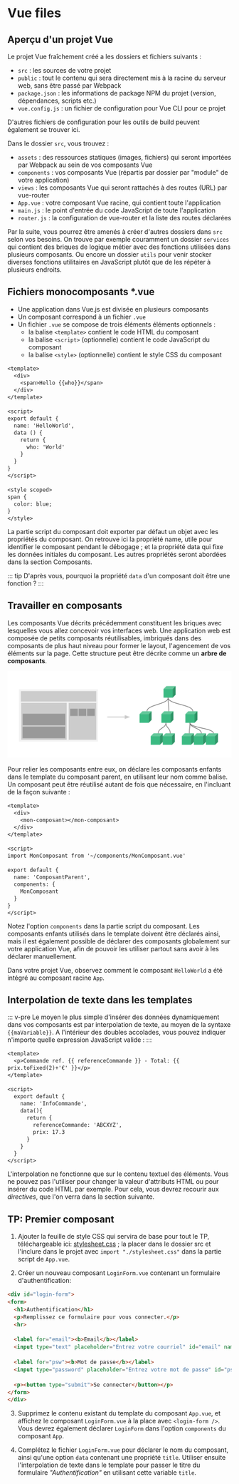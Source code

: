 # Vue files

## Aperçu d'un projet Vue

Le projet Vue fraîchement créé a les dossiers et fichiers suivants :

- `src` : les sources de votre projet
- `public` : tout le contenu qui sera directement mis à la racine du serveur web, sans être passé par Webpack
- `package.json` : les informations de package NPM du projet (version, dépendances, scripts etc.)
- `vue.config.js` : un fichier de configuration pour Vue CLI pour ce projet

D'autres fichiers de configuration pour les outils de build peuvent également se trouver ici.

Dans le dossier `src`, vous trouvez :

- `assets` : des ressources statiques (images, fichiers) qui seront importées par Webpack au sein de vos composants Vue
- `components` : vos composants Vue (répartis par dossier par "module" de votre application)
- `views` : les composants Vue qui seront rattachés à des routes (URL) par vue-router
- `App.vue` : votre composant Vue racine, qui contient toute l'application
- `main.js` : le point d'entrée du code JavaScript de toute l'application
- `router.js` : la configuration de vue-router et la liste des routes déclarées

Par la suite, vous pourrez être amenés à créer d'autres dossiers dans `src` selon vos besoins. On trouve par exemple couramment un dossier `services` qui contient des briques de logique métier avec des fonctions utilisées dans plusieurs composants. Ou encore un dossier `utils` pour venir stocker diverses fonctions utilitaires en JavaScript plutôt que de les répéter à plusieurs endroits.

## Fichiers monocomposants *.vue

- Une application dans Vue.js est divisée en plusieurs composants
- Un composant correspond à un fichier `.vue`
- Un fichier `.vue` se compose de trois éléments éléments optionnels :
    - la balise `<template>` contient le code HTML du composant
    - la balise `<script>` (optionnelle) contient le code JavaScript du composant
    - la balise `<style>` (optionnelle) contient le style CSS du composant

```vue
<template>
  <div>
    <span>Hello {{who}}</span>
  </div>
</template>

<script>
export default {
  name: 'HelloWorld',
  data () {
    return {
      who: 'World'
    }
  }
}
</script>

<style scoped>
span {
  color: blue;
}
</style>
```

La partie script du composant doit exporter par défaut un objet avec les propriétés du composant. On retrouve ici la propriété name, utile pour identifier le composant pendant le débogage ; et la propriété data qui fixe les données initiales du composant. Les autres propriétés seront abordées dans la section Composants.

::: tip
D'après vous, pourquoi la propriété `data` d'un composant doit être une fonction ?
:::

## Travailler en composants

Les composants Vue décrits précédemment constituent les briques avec lesquelles vous allez concevoir vos interfaces web. Une application web est composée de petits composants réutilisables, imbriqués dans des composants de plus haut niveau pour former le layout, l'agencement de vos éléments sur la page. Cette structure peut être décrite comme un **arbre de composants**.

![Component tree](../assets/component-tree.png)

Pour relier les composants entre eux, on déclare les composants enfants dans le template du composant parent, en utilisant leur nom comme balise. Un composant peut être réutilisé autant de fois que nécessaire, en l'incluant de la façon suivante :

```vue
<template>
  <div>
    <mon-composant></mon-composant>
  </div>
</template>

<script>
import MonComposant from '~/components/MonComposant.vue'

export default {
  name: 'ComposantParent',
  components: {
    MonComposant
  }
}
</script>
```

Notez l'option `components` dans la partie script du composant. Les composants enfants utilisés dans le template doivent être déclarés ainsi, mais il est également possible de déclarer des composants globalement sur votre application Vue, afin de pouvoir les utiliser partout sans avoir à les déclarer manuellement.

Dans votre projet Vue, observez comment le composant `HelloWorld` a été intégré au composant racine `App`.

## Interpolation de texte dans les templates

::: v-pre
Le moyen le plus simple d'insérer des données dynamiquement dans vos composants est par interpolation de texte, au moyen de la syntaxe `{{maVariable}}`. A l'intérieur des doubles accolades, vous pouvez indiquer n'importe quelle expression JavaScript valide :
:::

```vue
<template>
  <p>Commande ref. {{ referenceCommande }} - Total: {{ prix.toFixed(2)+'€' }}</p>
</template>

<script>
  export default {
    name: 'InfoCommande',
    data(){
      return {
        referenceCommande: 'ABCXYZ',
        prix: 17.3
      }
    }
  }
</script>
```

L'interpolation ne fonctionne que sur le contenu textuel des éléments. Vous ne pouvez pas l'utiliser pour changer la valeur d'attributs HTML ou pour insérer du code HTML par exemple. Pour cela, vous devrez recourir aux *directives*, que l'on verra dans la section suivante.

## TP: Premier composant

1. Ajouter la feuille de style CSS qui servira de base pour tout le TP, téléchargeable ici: [stylesheet.css](https://worldline.github.io/vuejs-training/stylesheet.css) ; la placer dans le dossier src et l'inclure dans le projet avec `import "./stylesheet.css"` dans la partie script de `App.vue`.

2. Créer un nouveau composant `LoginForm.vue` contenant un formulaire d'authentification:

```html
<div id="login-form">
<form>
  <h1>Authentification</h1>
  <p>Remplissez ce formulaire pour vous connecter.</p>
  <hr>

  <label for="email"><b>Email</b></label>
  <input type="text" placeholder="Entrez votre courriel" id="email" name="email" required>

  <label for="psw"><b>Mot de passe</b></label>
  <input type="password" placeholder="Entrez votre mot de passe" id="psw" name="psw" required>

  <p><button type="submit">Se connecter</button></p>
</form>
</div>
```

3. Supprimez le contenu existant du template du composant `App.vue`, et affichez le composant `LoginForm.vue` à la place avec `<login-form />`. Vous devrez également déclarer `LoginForm` dans l'option `components` du composant `App`.

4. Complétez le fichier `LoginForm.vue` pour déclarer le nom du composant, ainsi qu'une option `data` contenant une propriété `title`. Utiliser ensuite l'interpolation de texte dans le template pour passer le titre du formulaire *"Authentification"* en utilisant cette variable `title`.